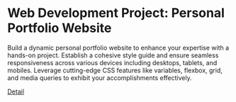 # Web Development Project: Personal Portfolio Website

Build a dynamic personal portfolio website to enhance your expertise with a hands-on project. Establish a cohesive style guide and ensure seamless responsiveness across various devices including desktops, tablets, and mobiles. Leverage cutting-edge CSS features like variables, flexbox, grid, and media queries to exhibit your accomplishments effectively. 

[Detail](https://eduitfree.com/AaJs)
